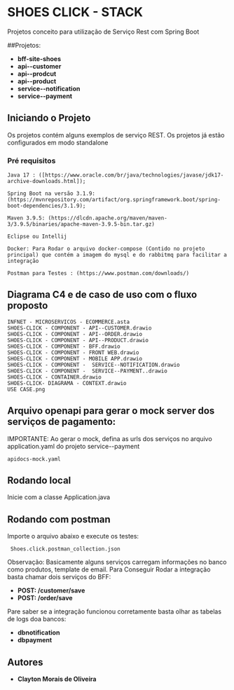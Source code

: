 # SHOES CLICK - STACK

Projetos conceito para utilização de Serviço Rest com Spring Boot

##Projetos:
* **bff-site-shoes**
* **api--customer**
* **api--prodcut**
* **api--product**
* **service--notification**
* **service--payment**

## Iniciando o Projeto

Os projetos contém alguns exemplos de serviço REST. Os projetos já estão configurados em modo standalone

### Pré requisitos

```
Java 17 : ([https://www.oracle.com/br/java/technologies/javase/jdk17-archive-downloads.html]);

Spring Boot na versão 3.1.9:  (https://mvnrepository.com/artifact/org.springframework.boot/spring-boot-dependencies/3.1.9);

Maven 3.9.5: (https://dlcdn.apache.org/maven/maven-3/3.9.5/binaries/apache-maven-3.9.5-bin.tar.gz)

Eclipse ou Intellij

Docker: Para Rodar o arquivo docker-compose (Contido no projeto principal) que contém a imagem do mysql e do rabbitmq para facilitar a integração

Postman para Testes : (https://www.postman.com/downloads/)
```

## Diagrama C4 e de caso de uso com o fluxo proposto
```
INFNET - MICROSERVICOS - ECOMMERCE.asta
SHOES-CLICK - COMPONENT - API--CUSTOMER.drawio
SHOES-CLICK - COMPONENT - API--ORDER.drawio
SHOES-CLICK - COMPONENT - API--PRODUCT.drawio
SHOES-CLICK - COMPONENT - BFF.drawio
SHOES-CLICK - COMPONENT - FRONT WEB.drawio
SHOES-CLICK - COMPONENT - MOBILE APP.drawio
SHOES-CLICK - COMPONENT -  SERVICE--NOTIFICATION.drawio
SHOES-CLICK - COMPONENT -  SERVICE--PAYMENT..drawio
SHOES-CLICK - CONTAINER.drawio
SHOES-CLICK- DIAGRAMA - CONTEXT.drawio
USE CASE.png
```


## Arquivo openapi para gerar o mock server dos serviços de pagamento:
   IMPORTANTE: Ao gerar o mock, defina as urls dos serviços no 
   arquivo application.yaml do projeto service--payment

```
apidocs-mock.yaml
```

## Rodando local

Inicie com a classe Application.java


## Rodando com postman

Importe o arquivo abaixo e execute os testes:

```
 Shoes.click.postman_collection.json
```
Observação: Basicamente alguns serviços carregam informações no banco como produtos, template de email.
Para Conseguir Rodar a integração basta chamar dois serviços do BFF:

* **POST: /customer/save**
* **POST: /order/save**

Pare saber se a integração funcionou corretamente basta olhar as tabelas de logs doa bancos:

* **dbnotification**
* **dbpayment**  


## Autores

* **Clayton Morais de Oliveira**
